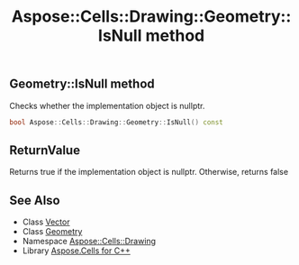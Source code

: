 ﻿---
title: Aspose::Cells::Drawing::Geometry::IsNull method
linktitle: IsNull
second_title: Aspose.Cells for C++ API Reference
description: 'Aspose::Cells::Drawing::Geometry::IsNull method. Checks whether the implementation object is nullptr in C++.'
type: docs
weight: 500
url: /cpp/aspose.cells.drawing/geometry/isnull/
---
## Geometry::IsNull method


Checks whether the implementation object is nullptr.

```cpp
bool Aspose::Cells::Drawing::Geometry::IsNull() const
```


## ReturnValue

Returns true if the implementation object is nullptr. Otherwise, returns false

## See Also

* Class [Vector](../../../aspose.cells/vector/)
* Class [Geometry](../)
* Namespace [Aspose::Cells::Drawing](../../)
* Library [Aspose.Cells for C++](../../../)
